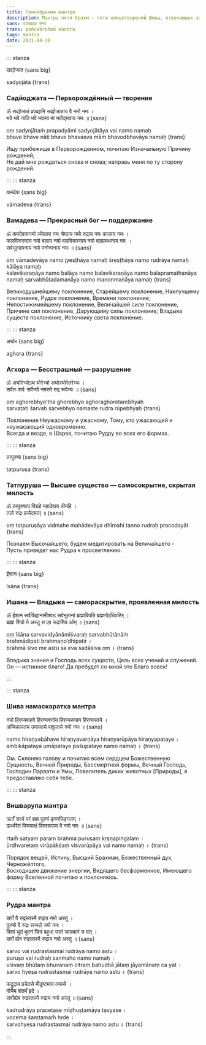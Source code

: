 ```yaml
---
title: Панчабрахма мантра
description: Мантра пяти брахм — пяти олицетворений Шивы, отвечающих за создание, поддержание, разрушение Вселенной, а также сокрытие и раскрытие своей истинной природы в ней.
sans: पञ्चब्रह्मा मन्त्र
trans: pañcabrahmā mantra
tags: mantra
date: 2021-04-30
---
```


::: stanza

सद्योजात {sans big}

sadyojāta {trans}

### Садйоджата — Перворождённый — творение

ॐ सद्योजातं प्रपद्यामि सद्योजाताय वै नमो नमः ।  
भवे भवे नाति भवे भवस्व मां भवोद्भवाय नमः ॥ {sans}

оṃ sadyojātaṁ prapadyāmi sadyojātāya vai namo namaḥ  
bhave bhave nāti bhave bhavasva māṁ bhavodbhavāya namaḥ {trans}

Ищу прибежище в Перворожденном, почитаю Изначальную Причину рождений;  
Не дай мне рождаться снова и снова; направь меня по ту сторону рождений.

:::
::: stanza

वामदेवा {sans big}

vāmadeva {trans}

### Вамадева — Прекрасный бог — поддержание

ॐ वामदेवायनमो ज्येष्ठाय नमः श्रेष्ठाय नमो रुद्राय नमः कालाय नमः ।  
कलविकरणाय नमो बलाय नमो बलविकरणाय नमो बलप्रमथनाय नमः ।  
सर्वभूतदमनाय नमो मनोन्मनाय नमः ॥ {sans}

oṃ vāmadevāya namo jyeṣṭhāya namaḥ śreṣṭhāya namo rudrāya namaḥ kālāya namaḥ  
kalavikaraṇāya namo balāya namo balavikaraṇāya namo balapramathanāya namaḥ
sarvabhūtadamanāya namo manonmanāya namaḥ {trans}

Великодушнейшему поклонение, Старейшему поклонение, Наилучшему поклонение, Рудре поклонение, Времени поклонение;  
Непостижимейшему поклонение, Величайшей силе поклонение, Причине сил поклонение, Дарующему силы поклонение; Владыке существ поклонение, Источнику света поклонение.

:::
::: stanza

अघोर {sans big}

aghora {trans}

### Агхора — Бесстрашный — разрушение

ॐ अघोरेभ्योऽथ घोरेभ्यो अघोरघोरेतरेभ्यः ।  
सर्वतः शर्वः सर्वेभ्यो नमस्ते रुद्र रूपेभ्यः ॥ {sans}

oṃ aghorebhyo’tha ghorebhyo aghoraghoretarebhyaḥ  
sarvataḥ śarvaḥ sarvebhyo namaste rudra rūpebhyaḥ {trans}

Поклонение Неужасному и ужасному, Тому, кто ужасающий и неужасающий одновременно.  
Всегда и везде, о Шарва, почитаю Рудру во всех его формах.

:::
::: stanza

तत्पुरुषा {sans big}

tatpuruṣa {trans}

### Татпуруша — Высшее существо — самосокрытие, скрытая милость

ॐ तत्पुरुषाय विद्महे महादेवाय धीमहि ।  
तन्नो रुद्रः प्रचोदयात् ॥ {sans}

oṃ tatpuruṣāya vidmahe mahādevāya dhīmahi
tanno rudraḥ pracodayāt {trans}

Познаем Высочайшего, будем медитировать на Величайшего -  
Пусть приведет нас Рудра к просветлению.

:::
::: stanza

ईशान {sans big}

īsāna {trans}

### Ишана — Владыка — самораскрытие, проявленная милость

ॐ ईशान सर्वविद्यानामीश्वरः सर्वभूतानां ब्रह्मादिपति ब्रह्मणोऽधिपतिर् ।  
ब्रह्मा शिवो मे अस्तु स एव सदाशिव ओम् ॥ {sans}

oṃ īśāna sarvavidyānāmīśvaraḥ sarvabhūtānāṁ  
brahmādipati brahmaṇo’dhipatir ।  
brahmā śivo me astu sa eva sadāśiva om ॥ {trans}

Владыка знания и Господь всех существ, Цель всех учений и служений.  
Он — истинное благо! Да пребудет со мной это Благо вовек!

:::

::: stanza

### Шива намаскаратха мантра

नमो हिरण्यबाहवे हिरण्यवर्णाय हिरण्यरूपाय हिरण्यपतये ।  
अम्बिकापतय उमापतये पशुपतये नमो नमः ॥ {sans}

namo hiraṇyabāhave hiraṇyavarṇāya hiraṇyarūpāya hiraṇyapataye ।  
ambikāpataya umāpataye paśupataye namo namaḥ ॥ {trans}

Ом. Склоняю голову и почитаю всем сердцем Божественную Сущность, Вечной Природы, Бессмертной формы, Вечный Господь, Господин Парвати и Умы, Повелитель диких животных [Природы], я предоставляю себя тебе.

:::
::: stanza

### Вишварупа мантра

ऋतँ सत्यं परं ब्रह्म पुरुषं कृष्णपिङ्गलम् ।  
ऊर्ध्वरेतं विरूपाक्षं विश्वरूपाय वै नमो नमः ॥ {sans}

ṛtam̐ satyaṃ paraṃ brahma puruṣaṃ kṛṣṇapiṅgalam ।  
ūrdhvaretaṃ virūpākśaṃ viśvarūpāya vai namo namaḥ ॥ {trans}

Порядок вещей, Истину, Высший Брахман, Божественный дух, Черножёлтого,  
Восходящее движение энергии, Видящего бесформенное, Имеющего форму Вселенной почитаю и поклоняюсь.

:::
::: stanza

### Рудра мантра

सर्वो वै रुद्रस्तस्मै रुद्राय नमो अस्तु ।  
पुरुषो वै रुद्रः सन्महो नमो नमः ।  
विश्वं भूतं भुवनं चित्रं बहुधा जातं जायमानं च यत् ।  
सर्वो ह्येष रुद्रस्तस्मै रुद्राय नमो अस्तु ॥ {sans}

sarvo vai rudrastasmai rudrāya namo astu ।  
puruṣo vai rudraḥ sanmaho namo namaḥ ।  
viśvaṃ bhūtaṃ bhuvanaṃ citraṃ bahudhā jātaṃ jāyamānaṃ ca yat ।  
sarvo hyeṣa rudrastasmai rudrāya namo astu ॥ {trans}

कद्रुद्राय प्रचेतसे मीढुष्टमाय तव्यसे ।  
वोचेम शंतमँ हृदे ।  
सर्वोह्येष रुद्रस्तस्मै रुद्राय नमो अस्तु ॥ {sans}

kadrudrāya pracetase mīḍhuṣṭamāya tavyase ।  
vocema śaṃtamam̐ hṛde ।  
sarvohyeṣa rudrastasmai rudrāya namo astu ॥ {trans}

:::

<audio-player title="Uma Mohan" file="/audio/mohan.mp3" />
